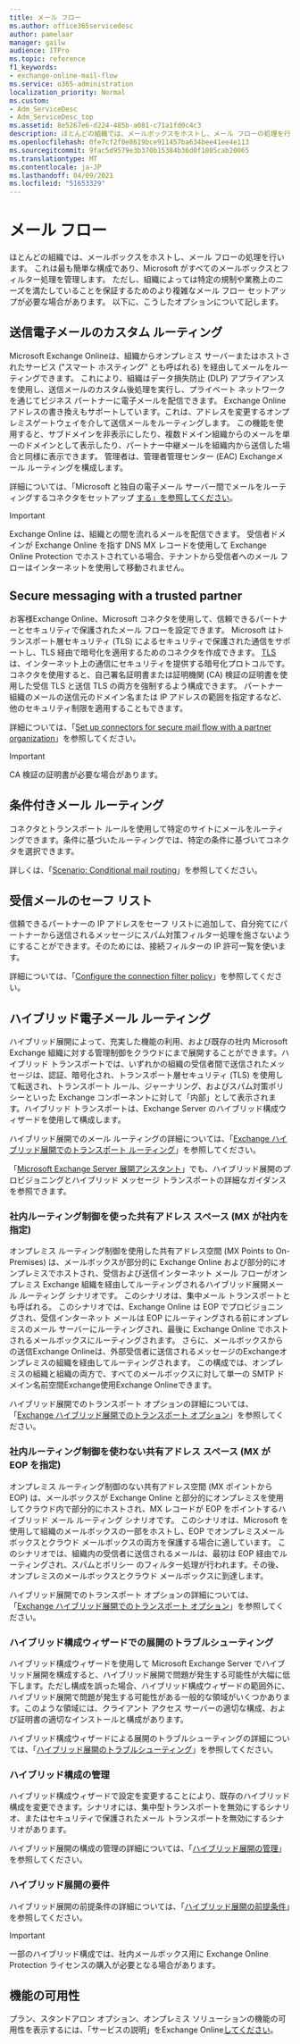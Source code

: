 ```yaml
---
title: メール フロー
ms.author: office365servicedesc
author: pamelaar
manager: gailw
audience: ITPro
ms.topic: reference
f1_keywords:
- exchange-online-mail-flow
ms.service: o365-administration
localization_priority: Normal
ms.custom:
- Adm_ServiceDesc
- Adm_ServiceDesc_top
ms.assetid: 8e5267e6-d224-485b-a081-c71a1fd0c4c3
description: ほとんどの組織では、メールボックスをホストし、メール フローの処理を行います。 これは最も簡単な構成であり、Microsoft がすべてのメールボックスとフィルター処理を管理します。 ただし、組織によっては特定の規制や業務上のニーズを満たしていることを保証するためのより複雑なメール フロー セットアップが必要な場合があります。 以下に、こうしたオプションについて記します。
ms.openlocfilehash: 0fe7cf2f0e8619bce911457ba634bee41ee4e113
ms.sourcegitcommit: 9fac5d9579e3b370b15384b36d0f1805cab20065
ms.translationtype: MT
ms.contentlocale: ja-JP
ms.lasthandoff: 04/09/2021
ms.locfileid: "51653329"
---
```

# <a name="mail-flow"></a>メール フロー

ほとんどの組織では、メールボックスをホストし、メール フローの処理を行います。 これは最も簡単な構成であり、Microsoft がすべてのメールボックスとフィルター処理を管理します。 ただし、組織によっては特定の規制や業務上のニーズを満たしていることを保証するためのより複雑なメール フロー セットアップが必要な場合があります。 以下に、こうしたオプションについて記します。 
  
## <a name="custom-routing-of-outbound-email"></a>送信電子メールのカスタム ルーティング

Microsoft Exchange Onlineは、組織からオンプレミス サーバーまたはホストされたサービス ("スマート ホスティング" とも呼ばれる) を経由してメールをルーティングできます。 これにより、組織はデータ損失防止 (DLP) アプライアンスを使用し、送信メールのカスタム後処理を実行し、プライベート ネットワークを通じてビジネス パートナーに電子メールを配信できます。 Exchange Onlineアドレスの書き換えもサポートしています。これは、アドレスを変更するオンプレミスゲートウェイを介して送信メールをルーティングします。 この機能を使用すると、サブドメインを非表示にしたり、複数ドメイン組織からのメールを単一のドメインとして表示したり、パートナー中継メールを組織内から送信した場合と同様に表示できます。 管理者は、管理者管理センター (EAC) Exchangeメール ルーティングを構成します。
  
詳細については、「Microsoft と独自の電子メール サーバー間でメールをルーティングするコネクタをセットアップ [する」を参照してください](/exchange/mail-flow-best-practices/use-connectors-to-configure-mail-flow/set-up-connectors-to-route-mail)。
  
> [!IMPORTANT]
> Exchange Online は、組織との間を流れるメールを配信できます。 受信者ドメインが Exchange Online を指す DNS MX レコードを使用して Exchange Online Protection でホストされている場合、テナントから受信者へのメール フローはインターネットを使用して移動されません。
  
## <a name="secure-messaging-with-a-trusted-partner"></a>Secure messaging with a trusted partner

お客様Exchange Online、Microsoft コネクタを使用して、信頼できるパートナーとセキュリティで保護されたメール フローを設定できます。 Microsoft はトランスポート層セキュリティ (TLS) によるセキュリティで保護された通信をサポートし、TLS 経由で暗号化を適用するためのコネクタを作成できます。 [TLS](/office365/securitycompliance/exchange-online-uses-tls-to-secure-email-connections) は、インターネット上の通信にセキュリティを提供する暗号化プロトコルです。 コネクタを使用すると、自己署名証明書または証明機関 (CA) 検証の証明書を使用した受信 TLS と送信 TLS の両方を強制するよう構成できます。 パートナー組織のメールの送信元のドメイン名または IP アドレスの範囲を指定するなど、他のセキュリティ制限を適用することもできます。 
  
詳細については、「[Set up connectors for secure mail flow with a partner organization](/exchange/mail-flow-best-practices/use-connectors-to-configure-mail-flow/set-up-connectors-for-secure-mail-flow-with-a-partner)」を参照してください。
  
> [!IMPORTANT]
> CA 検証の証明書が必要な場合があります。 
  
## <a name="conditional-mail-routing"></a>条件付きメール ルーティング

コネクタとトランスポート ルールを使用して特定のサイトにメールをルーティングできます。条件に基づいたルーティングでは、特定の条件に基づいてコネクタを選択できます。
  
詳しくは、「[Scenario: Conditional mail routing](/exchange/mail-flow-best-practices/use-connectors-to-configure-mail-flow/conditional-mail-routing)」を参照してください。
  
## <a name="incoming-mail-safe-list"></a>受信メールのセーフ リスト

信頼できるパートナーの IP アドレスをセーフ リストに追加して、自分宛てにパートナーから送信されるメッセージにスパム対策フィルター処理を施さないようにすることができます。そのためには、接続フィルターの IP 許可一覧を使います。
  
詳細については、「[Configure the connection filter policy](/office365/SecurityCompliance/configure-the-connection-filter-policy)」を参照してください。
  
## <a name="hybrid-email-routing"></a>ハイブリッド電子メール ルーティング

ハイブリッド展開によって、充実した機能の利用、および既存の社内 Microsoft Exchange 組織に対する管理制御をクラウドにまで展開することができます。ハイブリッド トランスポートでは、いずれかの組織の受信者間で送信されたメッセージは、認証、暗号化され、トランスポート層セキュリティ (TLS) を使用して転送され、トランスポート ルール、ジャーナリング、およびスパム対策ポリシーといった Exchange コンポーネントに対して「内部」として表示されます。ハイブリッド トランスポートは、Exchange Server のハイブリッド構成ウィザードを使用して構成します。
  
ハイブリッド展開でのメール ルーティングの詳細については、「[Exchange ハイブリッド展開でのトランスポート ルーティング](/exchange/transport-routing)」を参照してください。
  
「[Microsoft Exchange Server 展開アシスタント](/exchange/exchange-deployment-assistant)」でも、ハイブリッド展開のプロビジョニングとハイブリッド メッセージ トランスポートの詳細なガイダンスを参照できます。 
  
### <a name="shared-address-space-with-on-premises-routing-control-mx-points-to-on-premises"></a>社内ルーティング制御を使った共有アドレス スペース (MX が社内を指定)

オンプレミス ルーティング制御を使用した共有アドレス空間 (MX Points to On-Premises) は、メールボックスが部分的に Exchange Online および部分的にオンプレミスでホストされ、受信および送信インターネット メール フローがオンプレミス Exchange 組織を経由してルーティングされるハイブリッド展開メール ルーティング シナリオです。 このシナリオは、集中メール トランスポートとも呼ばれる。 このシナリオでは、Exchange Online は EOP でプロビジョニングされ、受信インターネット メールは EOP にルーティングされる前にオンプレミスのメール サーバーにルーティングされ、最後に Exchange Online でホストされるメールボックスにルーティングされます。 さらに、メールボックスからの送信Exchange Onlineは、外部受信者に送信されるメッセージのExchangeオンプレミスの組織を経由してルーティングされます。 この構成では、オンプレミスの組織と組織の両方で、すべてのメールボックスに対して単一の SMTP ドメイン名前空間Exchange使用Exchange Onlineできます。 
  
ハイブリッド展開でのトランスポート オプションの詳細については、「[Exchange ハイブリッド展開でのトランスポート オプション](/exchange/transport-options)」を参照してください。
  
### <a name="shared-address-space-without-on-premises-routing-control-mx-points-to-eop"></a>社内ルーティング制御を使わない共有アドレス スペース (MX が EOP を指定)

オンプレミス ルーティング制御のない共有アドレス空間 (MX ポイントから EOP) は、メールボックスが Exchange Online と部分的にオンプレミスを使用してクラウド内で部分的にホストされ、MX レコードが EOP をポイントするハイブリッド メール ルーティング シナリオです。 このシナリオは、Microsoft を使用して組織のメールボックスの一部をホストし、EOP でオンプレミスメールボックスとクラウド メールボックスの両方を保護する場合に適しています。 このシナリオでは、組織内の受信者に送信されるメールは、最初は EOP 経由でルーティングされ、スパムとポリシー のフィルター処理が行われます。その後、オンプレミスのメールボックスとクラウド メールボックスに到達します。 
  
ハイブリッド展開でのトランスポート オプションの詳細については、「[Exchange ハイブリッド展開でのトランスポート オプション](/exchange/transport-options)」を参照してください。
  
### <a name="troubleshooting-a-deployment-with-the-hybrid-configuration-wizard"></a>ハイブリッド構成ウィザードでの展開のトラブルシューティング

ハイブリッド構成ウィザードを使用して Microsoft Exchange Server でハイブリッド展開を構成すると、ハイブリッド展開で問題が発生する可能性が大幅に低下します。ただし構成を誤った場合、ハイブリッド構成ウィザードの範囲外に、ハイブリッド展開で問題が発生する可能性がある一般的な領域がいくつかあります。このような領域には、クライアント アクセス サーバーの適切な構成、および証明書の適切なインストールと構成があります。
  
ハイブリッド構成ウィザードによる展開のトラブルシューティングの詳細については、「[ハイブリッド展開のトラブルシューティング](/exchange/hybrid-deployment/troubleshoot-a-hybrid-deployment)」を参照してください。
  
### <a name="managing-a-hybrid-configuration"></a>ハイブリッド構成の管理

ハイブリッド構成ウィザードで設定を変更することにより、既存のハイブリッド構成を変更できます。シナリオには、集中型トランスポートを無効にするシナリオ、またはセキュリティで保護されたメール トランスポートを無効にするシナリオがあります。
  
ハイブリッド展開の構成の管理の詳細については、「[ハイブリッド展開の管理](/previous-versions/exchange-server/exchange-150/jj200791(v=exchg.150))」を参照してください。
  
### <a name="hybrid-deployment-requirements"></a>ハイブリッド展開の要件

ハイブリッド展開の前提条件の詳細については、「[ハイブリッド展開の前提条件](/exchange/hybrid-deployment-prerequisites)」を参照してください。
  
> [!IMPORTANT]
> 一部のハイブリッド構成では、社内メールボックス用に Exchange Online Protection ライセンスの購入が必要となる場合があります。 
  
## <a name="feature-availability"></a>機能の可用性

プラン、スタンドアロン オプション、オンプレミス ソリューションの機能の可用性を表示するには、「サービスの説明」をExchange Online[してください](exchange-online-service-description.md)。
